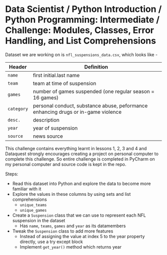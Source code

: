 Data Scientist / Python Introduction / Python Programming: Intermediate / Challenge: Modules, Classes, Error Handling, and List Comprehensions
==============================================================================================================================================

Dataset we are working on is `nfl_suspensions_data.csv`, which looks like -

Header | Definition
-------|-----------
`name` | first initial.last name
`team` | team at time of suspension
`games` | number of games suspended (one regular season = 16 games)
`category` | personal conduct, substance abuse, peformance enhancing drugs or in-game violence
`desc.` | description
`year` | year of suspension
`source` | news source

This challenge contains everything learnt in lessons 1, 2, 3 and 4 and Dataquest strongly encourages creating a project on personal computer
to complete this challenge. So entire challenge is completed in PyCharm on my personal computer and source code is kept in the repo.

Steps:

- Read this dataset into Python and explore the data to become more familiar with it
- Explore the values in these columns by using sets and list comprehensions
    - `unique_teams`
    - `unique_games`
- Create a `Suspension` class that we can use to represent each NFL suspension in the dataset
    - Has `name`, `teams`, `games` and `year` as its datamembers
- Tweak the `Suspension` class to add more features 
    - Instead of assigning the value at index 5 to the year property directly, use a try except block
    - Implement `get_year()` method which returns year

